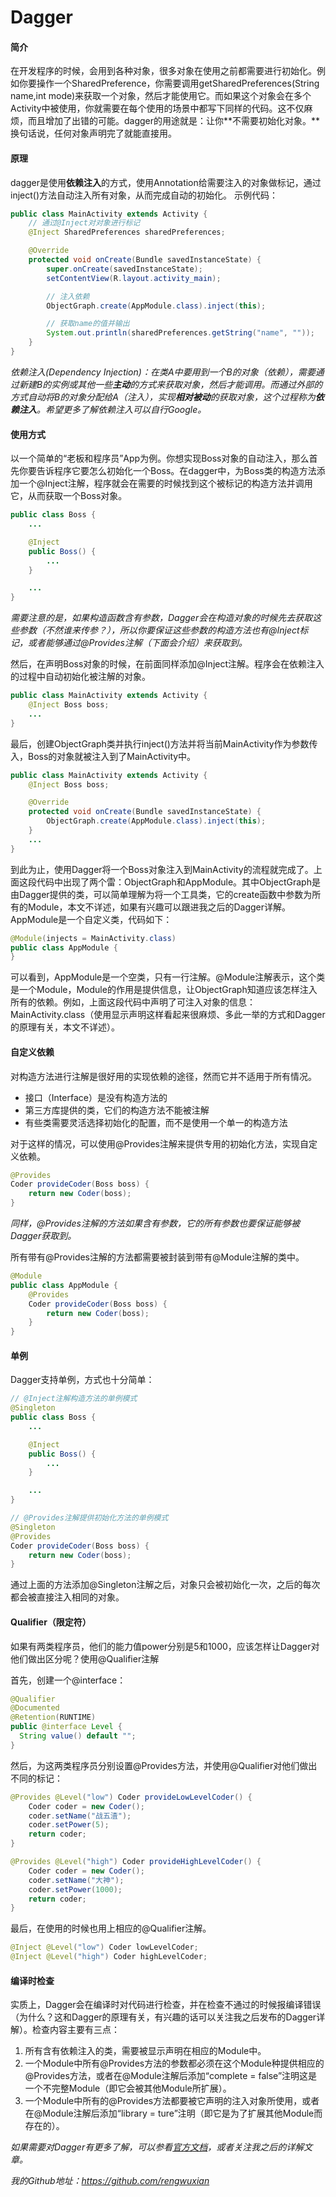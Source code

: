 # Dagger

#### 简介

在开发程序的时候，会用到各种对象，很多对象在使用之前都需要进行初始化。例如你要操作一个SharedPreference，你需要调用getSharedPreferences(String name,int mode)来获取一个对象，然后才能使用它。而如果这个对象会在多个Activity中被使用，你就需要在每个使用的场景中都写下同样的代码。这不仅麻烦，而且增加了出错的可能。dagger的用途就是：让你**不需要初始化对象。**换句话说，任何对象声明完了就能直接用。

#### 原理

dagger是使用**依赖注入**的方式，使用Annotation给需要注入的对象做标记，通过inject()方法自动注入所有对象，从而完成自动的初始化。
示例代码：

```java
public class MainActivity extends Activity {
    // 通过@Inject对对象进行标记
    @Inject SharedPreferences sharedPreferences;

    @Override
    protected void onCreate(Bundle savedInstanceState) {
        super.onCreate(savedInstanceState);
        setContentView(R.layout.activity_main);

        // 注入依赖
        ObjectGraph.create(AppModule.class).inject(this);

        // 获取name的值并输出
        System.out.println(sharedPreferences.getString("name", ""));
    }
}
```

_依赖注入(Dependency Injection)：在类A中要用到一个B的对象（依赖），需要通过新建B的实例或其他一些**主动**的方式来获取对象，然后才能调用。而通过外部的方式自动将B的对象分配给A（注入），实现**相对被动**的获取对象，这个过程称为**依赖注入**。希望更多了解依赖注入可以自行Google。_

#### 使用方式

以一个简单的“老板和程序员”App为例。你想实现Boss对象的自动注入，那么首先你要告诉程序它要怎么初始化一个Boss。在dagger中，为Boss类的构造方法添加一个@Inject注解，程序就会在需要的时候找到这个被标记的构造方法并调用它，从而获取一个Boss对象。

```java
public class Boss {
    ...

    @Inject
    public Boss() {
        ...
    }

    ...
}
```

_需要注意的是，如果构造函数含有参数，Dagger会在构造对象的时候先去获取这些参数（不然谁来传参？），所以你要保证这些参数的构造方法也有@Inject标记，或者能够通过@Provides注解（下面会介绍）来获取到。_

然后，在声明Boss对象的时候，在前面同样添加@Inject注解。程序会在依赖注入的过程中自动初始化被注解的对象。

```java
public class MainActivity extends Activity {
    @Inject Boss boss;
    ...
}
```

最后，创建ObjectGraph类并执行inject()方法并将当前MainActivity作为参数传入，Boss的对象就被注入到了MainActivity中。

```java
public class MainActivity extends Activity {
    @Inject Boss boss;

    @Override
    protected void onCreate(Bundle savedInstanceState) {
        ObjectGraph.create(AppModule.class).inject(this);
    }
    ...
}
```

到此为止，使用Dagger将一个Boss对象注入到MainActivity的流程就完成了。上面这段代码中出现了两个雷：ObjectGraph和AppModule。其中ObjectGraph是由Dagger提供的类，可以简单理解为将一个工具类，它的create函数中参数为所有的Module，本文不详述，如果有兴趣可以跟进我之后的Dagger详解。AppModule是一个自定义类，代码如下：

```java
@Module(injects = MainActivity.class)
public class AppModule {
}
```

可以看到，AppModule是一个空类，只有一行注解。@Module注解表示，这个类是一个Module，Module的作用是提供信息，让ObjectGraph知道应该怎样注入所有的依赖。例如，上面这段代码中声明了可注入对象的信息：MainActivity.class（使用显示声明这样看起来很麻烦、多此一举的方式和Dagger的原理有关，本文不详述）。

#### 自定义依赖

对构造方法进行注解是很好用的实现依赖的途径，然而它并不适用于所有情况。

* 接口（Interface）是没有构造方法的
* 第三方库提供的类，它们的构造方法不能被注解
* 有些类需要灵活选择初始化的配置，而不是使用一个单一的构造方法

对于这样的情况，可以使用@Provides注解来提供专用的初始化方法，实现自定义依赖。

```java
@Provides
Coder provideCoder(Boss boss) {
    return new Coder(boss);
}
```

_同样，@Provides注解的方法如果含有参数，它的所有参数也要保证能够被Dagger获取到。_

所有带有@Provides注解的方法都需要被封装到带有@Module注解的类中。

```java
@Module
public class AppModule {
    @Provides
    Coder provideCoder(Boss boss) {
        return new Coder(boss);
    }
}
```

#### 单例
Dagger支持单例，方式也十分简单：

```java
// @Inject注解构造方法的单例模式
@Singleton
public class Boss {
    ...

    @Inject
    public Boss() {
        ...
    }

    ...
}
```

```java
// @Provides注解提供初始化方法的单例模式
@Singleton
@Provides
Coder provideCoder(Boss boss) {
    return new Coder(boss);
}
```

通过上面的方法添加@Singleton注解之后，对象只会被初始化一次，之后的每次都会被直接注入相同的对象。

#### Qualifier（限定符）

如果有两类程序员，他们的能力值power分别是5和1000，应该怎样让Dagger对他们做出区分呢？使用@Qualifier注解

首先，创建一个@interface：

```java
@Qualifier
@Documented
@Retention(RUNTIME)
public @interface Level {
  String value() default "";
}
```

然后，为这两类程序员分别设置@Provides方法，并使用@Qualifier对他们做出不同的标记：

```java
@Provides @Level("low") Coder provideLowLevelCoder() {
    Coder coder = new Coder();
    coder.setName("战五渣");
    coder.setPower(5);
    return coder;
}

@Provides @Level("high") Coder provideHighLevelCoder() {
    Coder coder = new Coder();
    coder.setName("大神");
    coder.setPower(1000);
    return coder;
}
```

最后，在使用的时候也用上相应的@Qualifier注解。

```java
@Inject @Level("low") Coder lowLevelCoder;
@Inject @Level("high") Coder highLevelCoder;
```

#### 编译时检查
实质上，Dagger会在编译时对代码进行检查，并在检查不通过的时候报编译错误（为什么？这和Dagger的原理有关，有兴趣的话可以关注我之后发布的Dagger详解）。检查内容主要有三点：

1. 所有含有依赖注入的类，需要被显示声明在相应的Module中。
2. 一个Module中所有@Provides方法的参数都必须在这个Module种提供相应的@Provides方法，或者在@Module注解后添加“complete = false”注明这是一个不完整Module（即它会被其他Module所扩展）。
3. 一个Module中所有的@Provides方法都要被它声明的注入对象所使用，或者在@Module注解后添加“library = ture”注明（即它是为了扩展其他Module而存在的）。

_如果需要对Dagger有更多了解，可以参看[官方文档](http://square.github.io/dagger/)，或者关注我之后的详解文章。_

_我的Github地址：https://github.com/rengwuxian_
